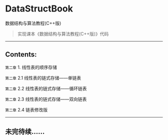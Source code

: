 # DataStructBook
数据结构与算法教程(C++版)

> 实现课本《数据结构与算法教程(C++版)》代码

---

## Contents:
`第二章` 1. 线性表的顺序存储

`第二章` 2.1 线性表的链式存储——单链表

`第二章` 2.2 线性表的链式存储——循环链表

`第二章` 2.3 线性表的链式存储——双向链表

`第二章` 2.4 链表修改版


---

## 未完待续……
